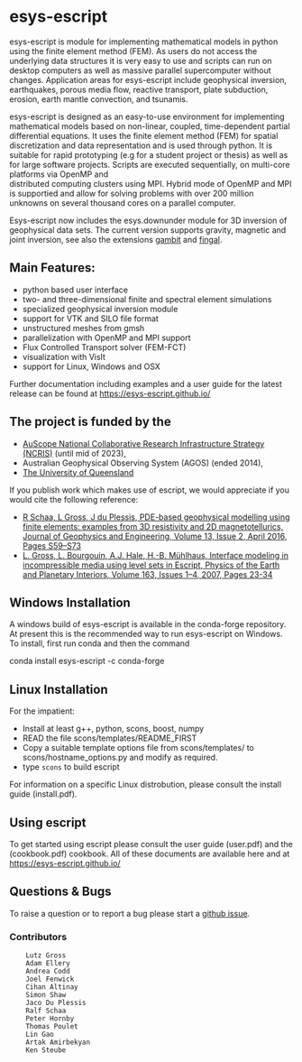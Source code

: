 
# esys-escript 

esys-escript is module for implementing mathematical models in python using the finite element method (FEM). 
As users do not access the underlying data structures it is very easy to use and scripts can run on desktop computers as well as massive 
parallel supercomputer without changes. Application areas for esys-escript include geophysical inversion, earthquakes, porous media flow, reactive transport, plate subduction, erosion, earth mantle convection, and tsunamis.

esys-escript is designed as an easy-to-use environment for implementing mathematical models based on non-linear, coupled, time-dependent partial differential equations. It uses the finite element method (FEM) for spatial discretization and data representation and is used through python.
It is suitable for rapid prototyping (e.g for a student project or thesis) as well as for large software projects. Scripts are executed
sequentially, on multi-core platforms via OpenMP and  
distributed computing clusters using MPI. Hybrid mode of OpenMP and MPI is supportied and allow for 
solving problems with over 200 million unknowns on several thousand cores on a parallel computer.

Esys-escript now includes the esys.downunder module for 3D inversion of geophysical data sets. 
The current version supports gravity, magnetic and joint inversion, see also the extensions [gambit](https://github.com/AndreaCodd/gambit) and [fingal](https://github.com/LutzGross/fingal).


## Main Features:

- python based user interface
- two- and three-dimensional finite and spectral element simulations
- specialized geophysical inversion module
- support for VTK and SILO file format
- unstructured meshes from gmsh
- parallelization with OpenMP and MPI support
- Flux Controlled Transport solver (FEM-FCT)
- visualization with VisIt
- support for Linux, Windows and OSX

Further documentation including examples and a user guide for the latest release can be found at
https://esys-escript.github.io/

## The project is funded by the
   - [AuScope National Collaborative Research Infrastructure Strategy (NCRIS)](https://www.auscope.org.au/) (until mid of 2023),
   - Australian Geophysical Observing System (AGOS) (ended 2014),
   - [The University of Queensland](https://www.uq.edu.au)

If you publish work which makes use of escript, we would appreciate if you would cite the following reference:

- [R Schaa, L Gross, J du Plessis, PDE-based geophysical modelling using finite elements: examples from 3D resistivity and 2D magnetotellurics, Journal of Geophysics and Engineering, Volume 13, Issue 2, April 2016, Pages S59–S73](https://doi.org/10.1088/1742-2132/13/2/S59)
- [L. Gross, L. Bourgouin, A.J. Hale, H.-B. Mühlhaus,
Interface modeling in incompressible media using level sets in Escript,
Physics of the Earth and Planetary Interiors,
Volume 163, Issues 1–4, 2007,
Pages 23-34](doi:10.1016/j.pepi.2007.04.004)


## Windows Installation

A windows build of esys-escript is available in the conda-forge repository. At present this is the recommended way to run esys-escript on Windows. To install, first run conda and then the command

conda install esys-escript -c conda-forge

## Linux Installation

For the impatient:

- Install at least g++, python, scons, boost, numpy
- READ the file scons/templates/README_FIRST
- Copy a suitable template options file from scons/templates/ to scons/hostname_options.py and modify as required.
- type `scons` to build escript

For information on a specific Linux distrobution, please consult the install guide (install.pdf).

## Using escript

To get started using escript please consult the user guide (user.pdf) and the (cookbook.pdf) cookbook. 
All of these documents are available here and at https://esys-escript.github.io/

## Questions & Bugs 

To raise a question or to report a bug please start a [github issue](https://github.com/esys-escript/esys-escript.github.io/issues).

### Contributors
        Lutz Gross
        Adam Ellery
        Andrea Codd
        Joel Fenwick
        Cihan Altinay
        Simon Shaw
        Jaco Du Plessis
        Ralf Schaa
        Peter Hornby
        Thomas Poulet
        Lin Gao
        Artak Amirbekyan
        Ken Steube

